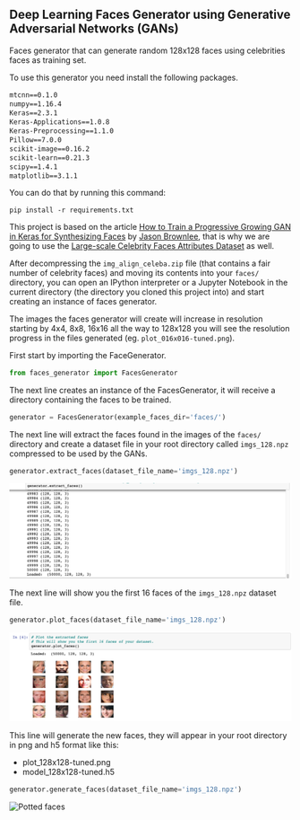 ## Deep Learning Faces Generator using Generative Adversarial Networks (GANs)

Faces generator that can generate random 128x128 faces using celebrities faces as training set. 

To use this generator you need install the following packages.

```
mtcnn==0.1.0
numpy==1.16.4
Keras==2.3.1
Keras-Applications==1.0.8
Keras-Preprocessing==1.1.0
Pillow==7.0.0
scikit-image==0.16.2
scikit-learn==0.21.3
scipy==1.4.1
matplotlib==3.1.1
```

You can do that by running this command:

```
pip install -r requirements.txt
```

This project is based on the article [How to Train a Progressive Growing GAN in Keras for Synthesizing Faces](https://machinelearningmastery.com/how-to-train-a-progressive-growing-gan-in-keras-for-synthesizing-faces/) by [Jason Brownlee](https://machinelearningmastery.com/author/jasonb/), that is why we are going to use the [Large-scale Celebrity Faces Attributes Dataset](http://mmlab.ie.cuhk.edu.hk/projects/CelebA.html) as well.

After decompressing the `img_align_celeba.zip` file (that contains a fair number of celebrity faces) and moving its contents into your `faces/` directory, you can open an IPython interpreter or a Jupyter Notebook in the current directory (the directory you cloned this project into) and start creating an instance of faces generator.

The images the faces generator will create will increase in resolution starting by 4x4, 8x8, 16x16 all the way to 128x128 you will see the resolution progress in the files generated (eg. `plot_016x016-tuned.png`).

First start by importing the FaceGenerator.

```python
from faces_generator import FacesGenerator
```

The next line creates an instance of the FacesGenerator, it will receive a directory containing the faces to be trained.
```python
generator = FacesGenerator(example_faces_dir='faces/')
```
The next line will extract the faces found in the images of the `faces/` directory and create a dataset file in your root directory called `imgs_128.npz` compressed to be used by the GANs.
```python
generator.extract_faces(dataset_file_name='imgs_128.npz')
```

![Potted faces](images/extract_faces.png)

The next line will show you the first 16 faces of the `imgs_128.npz` dataset file.

```python
generator.plot_faces(dataset_file_name='imgs_128.npz')
```

![Potted faces](images/faces.png)

This line will generate the new faces, they will appear in your root directory in png and h5 format like this:

* plot_128x128-tuned.png
* model_128x128-tuned.h5

```python
generator.generate_faces(dataset_file_name='imgs_128.npz')
````

![Potted faces](images/gen_images.png)

